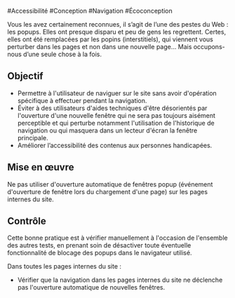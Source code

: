 
#Accessibilité #Conception #Navigation #Écoconception

Vous les avez certainement reconnues, il s’agit de l’une des pestes du Web : les popups. Elles ont presque disparu et peu de gens les regrettent. Certes, elles ont été remplacées par les popins (interstitiels), qui viennent vous perturber dans les pages et non dans une nouvelle page… Mais occupons-nous d’une seule chose à la fois.


## Objectif

* Permettre à l'utilisateur de naviguer sur le site sans avoir d'opération spécifique à effectuer pendant la navigation.
* Éviter à des utilisateurs d'aides techniques d'être désorientés par l'ouverture d'une nouvelle fenêtre qui ne sera pas toujours aisément perceptible et qui perturbe notamment l'utilisation de l'historique de navigation ou qui masquera dans un lecteur d'écran la fenêtre principale.
* Améliorer l’accessibilité des contenus aux personnes handicapées.

## Mise en œuvre

Ne pas utiliser d'ouverture automatique de fenêtres popup (événement d'ouverture de fenêtre lors du chargement d'une page) sur les pages internes du site.

## Contrôle

Cette bonne pratique est à vérifier manuellement à l'occasion de l'ensemble des autres tests, en prenant soin de désactiver toute éventuelle fonctionnalité de blocage des popups dans le navigateur utilisé.

Dans toutes les pages internes du site :

* Vérifier que la navigation dans les pages internes du site ne déclenche pas l'ouverture automatique de nouvelles fenêtres.

